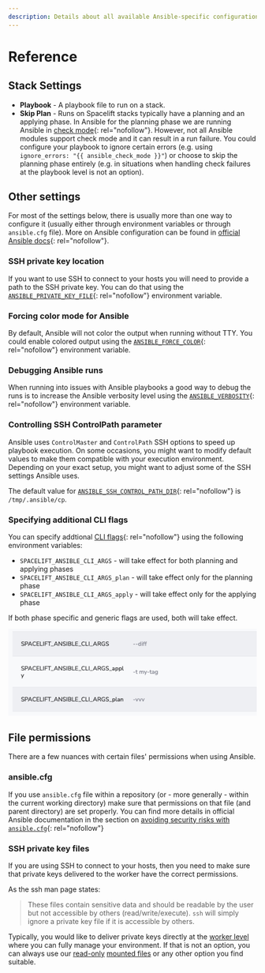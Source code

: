```yaml
---
description: Details about all available Ansible-specific configuration options.
---
```


# Reference

## Stack Settings

- **Playbook** - A playbook file to run on a stack.
- **Skip Plan** - Runs on Spacelift stacks typically have a planning and an applying phase. In Ansible for the planning phase we are running Ansible in [check mode](https://docs.ansible.com/ansible/latest/user_guide/playbooks_checkmode.html#using-check-mode){: rel="nofollow"}. However, not all Ansible modules support check mode and it can result in a run failure. You could configure your playbook to ignore certain errors (e.g. using `ignore_errors: "{{ ansible_check_mode }}"`) or choose to skip the planning phase entirely (e.g. in situations when handling check failures at the playbook level is not an option).

## Other settings

For most of the settings below, there is usually more than one way to configure it (usually either through environment variables or through `ansible.cfg` file). More on Ansible configuration can be found in [official Ansible docs](https://docs.ansible.com/ansible/latest/reference_appendices/config.html){: rel="nofollow"}.

### SSH private key location

If you want to use SSH to connect to your hosts you will need to provide a path to  the SSH private key. You can do that using the [`ANSIBLE_PRIVATE_KEY_FILE`](https://docs.ansible.com/ansible/latest/reference_appendices/config.html#default-private-key-file){: rel="nofollow"} environment variable.

### Forcing color mode for Ansible

By default, Ansible will not color the output when running without TTY. You could enable colored output using the [`ANSIBLE_FORCE_COLOR`](https://docs.ansible.com/ansible/latest/reference_appendices/config.html#ansible-force-color){: rel="nofollow"} environment variable.

### Debugging Ansible runs

When running into issues with Ansible playbooks a good way to debug the runs is to increase the Ansible verbosity level using the [`ANSIBLE_VERBOSITY`](https://docs.ansible.com/ansible/latest/reference_appendices/config.html#default-verbosity){: rel="nofollow"} environment variable.

### Controlling SSH ControlPath parameter

Ansible uses `ControlMaster` and `ControlPath` SSH options to speed up playbook execution. On some occasions, you might want to modify default values to make them compatible with your execution environment. Depending on your exact setup, you might want to adjust some of the SSH settings Ansible uses.

The default value for [`ANSIBLE_SSH_CONTROL_PATH_DIR`](https://docs.ansible.com/ansible/2.5/reference_appendices/config.html#ansible-ssh-control-path-dir){: rel="nofollow"} is `/tmp/.ansible/cp`.

### Specifying additional CLI flags

You can specify addtional [CLI flags](https://docs.ansible.com/ansible/latest/cli/ansible-playbook.html#common-options){: rel="nofollow"} using the following environment variables:

- `SPACELIFT_ANSIBLE_CLI_ARGS` - will take effect for both planning and applying phases
- `SPACELIFT_ANSIBLE_CLI_ARGS_plan` - will take effect only for the planning phase
- `SPACELIFT_ANSIBLE_CLI_ARGS_apply` - will take effect only for the applying phase

If both phase specific and generic flags are used, both will take effect.

![Ansible CLI flags](../../assets/screenshots/ansible/ansible_cli_flags.png)

## File permissions

There are a few nuances with certain files' permissions when using Ansible.

### ansible.cfg

If you use `ansible.cfg` file within a repository (or - more generally - within the current working directory) make sure that permissions on that file (and parent directory) are set properly. You can find more details in official Ansible documentation in the section on [avoiding security risks with `ansible.cfg`](https://docs.ansible.com/ansible/2.5/reference_appendices/config.html#avoiding-security-risks-with-ansible-cfg-in-the-current-directory){: rel="nofollow"}

### SSH private key files

If you are using SSH to connect to your hosts, then you need to make sure that private keys delivered to the worker have the correct permissions.

As the ssh man page states:
> These files contain sensitive data and should be readable by the user but not accessible by others (read/write/execute). `ssh` will simply ignore a private key file if it is accessible by others.

Typically, you would like to deliver private keys directly at the [worker level](../../concepts/worker-pools.md) where you can fully manage your environment. If that is not an option, you can always use our [read-only](../../concepts/configuration/environment.md#a-note-on-visibility) [mounted files](../../concepts/configuration/environment.md#mounted-files) or any other option you find suitable.

